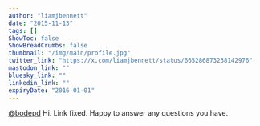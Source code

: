 ```yaml
---
author: "liamjbennett"
date: "2015-11-13"
tags: []
ShowToc: false
ShowBreadCrumbs: false
thumbnail: "/img/main/profile.jpg"
twitter_link: "https://x.com/liamjbennett/status/665286873238142976"
mastodon_link: ""
bluesky_link: ""
linkedin_link: ""
expiryDate: "2016-01-01"
---
```


[@bodepd](https://x.com/bodepd) Hi. Link fixed. Happy to answer any questions you have.

